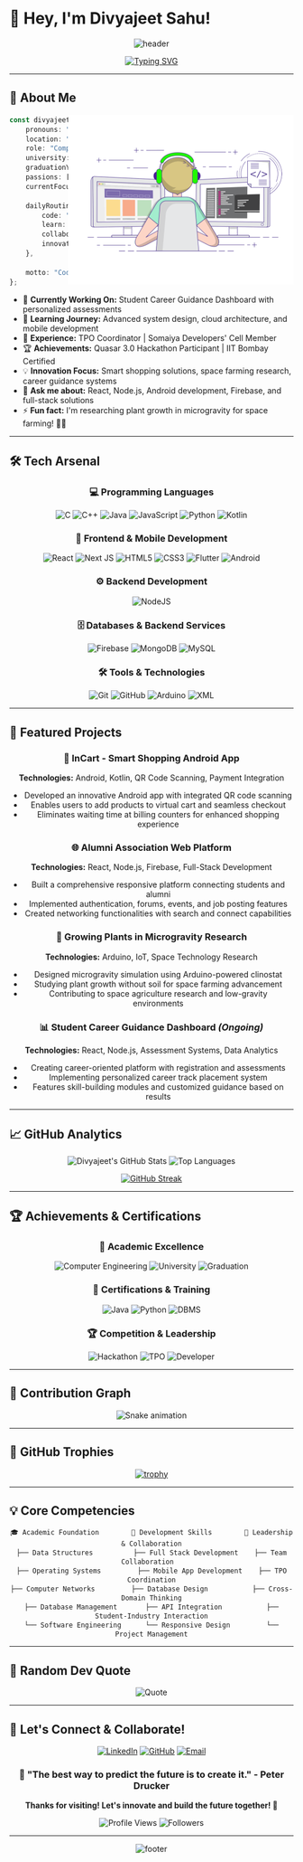 # 👋 Hey, I'm Divyajeet Sahu!

<div align="center">
  
![header](https://capsule-render.vercel.app/api?type=waving&color=gradient&customColorList=6,25,30&height=300&section=header&text=Computer%20Engineering%20Student&fontSize=60&fontAlign=50&fontAlignY=40&desc=Building%20innovative%20solutions%20with%20code&descAlign=50&descAlignY=55&animation=fadeIn)

</div>

<div align="center">
  
[![Typing SVG](https://readme-typing-svg.demolab.com?font=JetBrains+Mono&size=28&duration=3000&pause=1000&color=00D9FF&center=true&vCenter=true&width=800&lines=Computer+Engineering+Student+%F0%9F%8E%93;Full+Stack+Developer+%F0%9F%9A%80;Android+App+Developer+%F0%9F%93%B1;Problem+Solver+%26+Innovator+%F0%9F%92%A1;Always+Learning+%26+Growing+%F0%9F%8C%B1)](https://git.io/typing-svg)

</div>

---

## 🎯 About Me

<img align="right" alt="Coding" width="400" src="https://raw.githubusercontent.com/devSouvik/devSouvik/master/gif3.gif">

```typescript
const divyajeet = {
    pronouns: "He/Him",
    location: "Mumbai, Maharashtra, India 🇮🇳",
    role: "Computer Engineering Student",
    university: "Vasantdada Patil Pratishthan's College",
    graduationYear: 2027,
    passions: ["Full Stack Development", "Android Apps", "Innovation"],
    currentFocus: "Building user-centric applications & career guidance systems",
    
    dailyRoutine: {
        code: "Develop responsive web & mobile apps",
        learn: "Master new frameworks & technologies",
        collaborate: "Work on team projects & hackathons",
        innovate: "Create solutions for real-world problems"
    },
    
    motto: "Code with purpose, innovate with passion! 💡"
};
```

- 🔭 **Currently Working On:** Student Career Guidance Dashboard with personalized assessments
- 🌱 **Learning Journey:** Advanced system design, cloud architecture, and mobile development
- 💼 **Experience:** TPO Coordinator | Somaiya Developers' Cell Member
- 🏆 **Achievements:** Quasar 3.0 Hackathon Participant | IIT Bombay Certified
- 💡 **Innovation Focus:** Smart shopping solutions, space farming research, career guidance systems
- 💬 **Ask me about:** React, Node.js, Android development, Firebase, and full-stack solutions
- ⚡ **Fun fact:** I'm researching plant growth in microgravity for space farming! 🚀🌱

---

## 🛠️ Tech Arsenal

<div align="center">

### 💻 Programming Languages
![C](https://img.shields.io/badge/C-%2300599C.svg?style=for-the-badge&logo=c&logoColor=white)
![C++](https://img.shields.io/badge/C++-%2300599C.svg?style=for-the-badge&logo=c%2B%2B&logoColor=white)
![Java](https://img.shields.io/badge/Java-%23ED8B00.svg?style=for-the-badge&logo=openjdk&logoColor=white)
![JavaScript](https://img.shields.io/badge/JavaScript-%23323330.svg?style=for-the-badge&logo=javascript&logoColor=%23F7DF1E)
![Python](https://img.shields.io/badge/Python-3670A0?style=for-the-badge&logo=python&logoColor=ffdd54)
![Kotlin](https://img.shields.io/badge/Kotlin-%237F52FF.svg?style=for-the-badge&logo=kotlin&logoColor=white)

### 🎨 Frontend & Mobile Development
![React](https://img.shields.io/badge/React-%2320232a.svg?style=for-the-badge&logo=react&logoColor=%2361DAFB)
![Next JS](https://img.shields.io/badge/Next-black?style=for-the-badge&logo=next.js&logoColor=white)
![HTML5](https://img.shields.io/badge/HTML5-%23E34F26.svg?style=for-the-badge&logo=html5&logoColor=white)
![CSS3](https://img.shields.io/badge/CSS3-%231572B6.svg?style=for-the-badge&logo=css3&logoColor=white)
![Flutter](https://img.shields.io/badge/Flutter-%2302569B.svg?style=for-the-badge&logo=Flutter&logoColor=white)
![Android](https://img.shields.io/badge/Android-3DDC84?style=for-the-badge&logo=android&logoColor=white)

### ⚙️ Backend Development
![NodeJS](https://img.shields.io/badge/Node.js-6DA55F?style=for-the-badge&logo=node.js&logoColor=white)

### 🗄️ Databases & Backend Services
![Firebase](https://img.shields.io/badge/Firebase-%23039BE5.svg?style=for-the-badge&logo=firebase)
![MongoDB](https://img.shields.io/badge/MongoDB-%234ea94b.svg?style=for-the-badge&logo=mongodb&logoColor=white)
![MySQL](https://img.shields.io/badge/MySQL-%2300000f.svg?style=for-the-badge&logo=mysql&logoColor=white)

### 🛠️ Tools & Technologies
![Git](https://img.shields.io/badge/Git-%23F05033.svg?style=for-the-badge&logo=git&logoColor=white)
![GitHub](https://img.shields.io/badge/GitHub-%23121011.svg?style=for-the-badge&logo=github&logoColor=white)
![Arduino](https://img.shields.io/badge/Arduino-00979D?style=for-the-badge&logo=Arduino&logoColor=white)
![XML](https://img.shields.io/badge/XML-%23FF6600.svg?style=for-the-badge&logo=xml&logoColor=white)

</div>

---

## 🚀 Featured Projects

<div align="center">

### 📱 InCart - Smart Shopping Android App
**Technologies:** Android, Kotlin, QR Code Scanning, Payment Integration
- Developed an innovative Android app with integrated QR code scanning
- Enables users to add products to virtual cart and seamless checkout
- Eliminates waiting time at billing counters for enhanced shopping experience

### 🌐 Alumni Association Web Platform
**Technologies:** React, Node.js, Firebase, Full-Stack Development
- Built a comprehensive responsive platform connecting students and alumni
- Implemented authentication, forums, events, and job posting features
- Created networking functionalities with search and connect capabilities

### 🌱 Growing Plants in Microgravity Research
**Technologies:** Arduino, IoT, Space Technology Research
- Designed microgravity simulation using Arduino-powered clinostat
- Studying plant growth without soil for space farming advancement
- Contributing to space agriculture research and low-gravity environments

### 📊 Student Career Guidance Dashboard *(Ongoing)*
**Technologies:** React, Node.js, Assessment Systems, Data Analytics
- Creating career-oriented platform with registration and assessments
- Implementing personalized career track placement system
- Features skill-building modules and customized guidance based on results

</div>

---

## 📈 GitHub Analytics

<div align="center">
  
<img height="180em" src="https://github-readme-stats.vercel.app/api?username=YOUR_GITHUB_USERNAME&show_icons=true&count_private=true&theme=react&hide_border=true&bg_color=0D1117&title_color=F85D7F&icon_color=F8D866" alt="Divyajeet's GitHub Stats"/>

<img height="180em" src="https://github-readme-stats.vercel.app/api/top-langs/?username=YOUR_GITHUB_USERNAME&layout=compact&langs_count=8&theme=react&hide_border=true&bg_color=0D1117&title_color=F85D7F&icon_color=F8D866" alt="Top Languages"/>

</div>

<div align="center">
  
[![GitHub Streak](https://streak-stats.demolab.com/?user=YOUR_GITHUB_USERNAME&theme=react&hide_border=true&background=0D1117&stroke=0D1117&ring=F85D7F&fire=F85D7F&currStreakNum=F85D7F&sideNums=F85D7F&currStreakLabel=F85D7F&sideLabels=F85D7F&dates=F8D866)](https://git.io/streak-stats)

</div>

---

## 🏆 Achievements & Certifications

<div align="center">

### 🎯 Academic Excellence
![Computer Engineering](https://img.shields.io/badge/BTech-Computer%20Engineering-blue?style=for-the-badge)
![University](https://img.shields.io/badge/University-Mumbai-green?style=for-the-badge)
![Graduation](https://img.shields.io/badge/Graduation-2027-red?style=for-the-badge)

### 🏅 Certifications & Training
![Java](https://img.shields.io/badge/Java%20Training-IIT%20Bombay-orange?style=for-the-badge)
![Python](https://img.shields.io/badge/Python%20Training-IIT%20Bombay-yellow?style=for-the-badge)
![DBMS](https://img.shields.io/badge/DBMS-Swayam%20NPTEL-purple?style=for-the-badge)

### 🏆 Competition & Leadership
![Hackathon](https://img.shields.io/badge/Quasar%203.0-Hackathon%20Participant-cyan?style=for-the-badge)
![TPO](https://img.shields.io/badge/TPO-Coordinator-gold?style=for-the-badge)
![Developer](https://img.shields.io/badge/Somaiya-Developers'%20Cell-lightblue?style=for-the-badge)

</div>

---

## 🐍 Contribution Graph

<div align="center">
  
![Snake animation](https://raw.githubusercontent.com/YOUR_GITHUB_USERNAME/YOUR_GITHUB_USERNAME/output/snake.svg)

</div>

---

## 🏅 GitHub Trophies

<div align="center">
  
[![trophy](https://github-profile-trophy.vercel.app/?username=YOUR_GITHUB_USERNAME&theme=discord&no-frame=true&no-bg=true&margin-w=4&column=7)](https://github.com/ryo-ma/github-profile-trophy)

</div>

---

## 💡 Core Competencies

<div align="center">

```
🎓 Academic Foundation        🚀 Development Skills        🤝 Leadership & Collaboration
├── Data Structures          ├── Full Stack Development    ├── Team Collaboration  
├── Operating Systems         ├── Mobile App Development    ├── TPO Coordination
├── Computer Networks         ├── Database Design           ├── Cross-Domain Thinking
├── Database Management       ├── API Integration           ├── Student-Industry Interaction
└── Software Engineering      └── Responsive Design         └── Project Management
```

</div>

---

## 💬 Random Dev Quote

<div align="center">
  
![Quote](https://quotes-github-readme.vercel.app/api?type=horizontal&theme=tokyonight)

</div>

---

## 🤝 Let's Connect & Collaborate!

<div align="center">
  
[![LinkedIn](https://img.shields.io/badge/LinkedIn-%230077B5.svg?logo=linkedin&logoColor=white&style=for-the-badge)](https://linkedin.com/in/divyajeet-sahu)
[![GitHub](https://img.shields.io/badge/GitHub-%23121011.svg?logo=github&logoColor=white&style=for-the-badge)](https://github.com/YOUR_GITHUB_USERNAME)
[![Email](https://img.shields.io/badge/Email-D14836?style=for-the-badge&logo=gmail&logoColor=white)](mailto:divyajeetsahu24@gmail.com)

</div>

<div align="center">

### 💫 "The best way to predict the future is to create it." - Peter Drucker

**Thanks for visiting! Let's innovate and build the future together! 🚀**

![Profile Views](https://komarev.com/ghpvc/?username=YOUR_GITHUB_USERNAME&label=Profile%20views&color=0e75b6&style=for-the-badge)
![Followers](https://img.shields.io/github/followers/YOUR_GITHUB_USERNAME?label=Followers&style=for-the-badge&color=blue)

</div>

---

<div align="center">
  
![footer](https://capsule-render.vercel.app/api?type=waving&color=gradient&customColorList=6,25,30&height=150&section=footer&animation=fadeIn)

</div>
